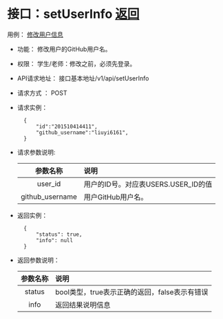 # 接口：setUserInfo  [返回](../README.md)
用例： [修改用户信息](../useCase/修改个人信息.md)

- 功能：
    修改用户的GitHub用户名。
    
- 权限：
    学生/老师：修改之前，必须先登录。    
    
- API请求地址： 
    接口基本地址/v1/api/setUserInfo

- 请求方式 ：
    POST

- 请求实例：

        {
            "id":"201510414411",
            "github_username":"liuyi6161",            
        }
        
- 请求参数说明:        

  |参数名称|说明|
  |:---------:|:--------------------------------------------------------|      
  |user_id|用户的ID号。对应表USERS.USER_ID的值|
  |github_username|用户GitHub用户名。| 
  
- 返回实例：

        {         
            "status": true,
            "info": null
        }
 
- 返回参数说明：    
 
  |参数名称|说明|
  |:---------:|:--------------------------------------------------------|      
  |status|bool类型，true表示正确的返回，false表示有错误|
  |info|返回结果说明信息|

